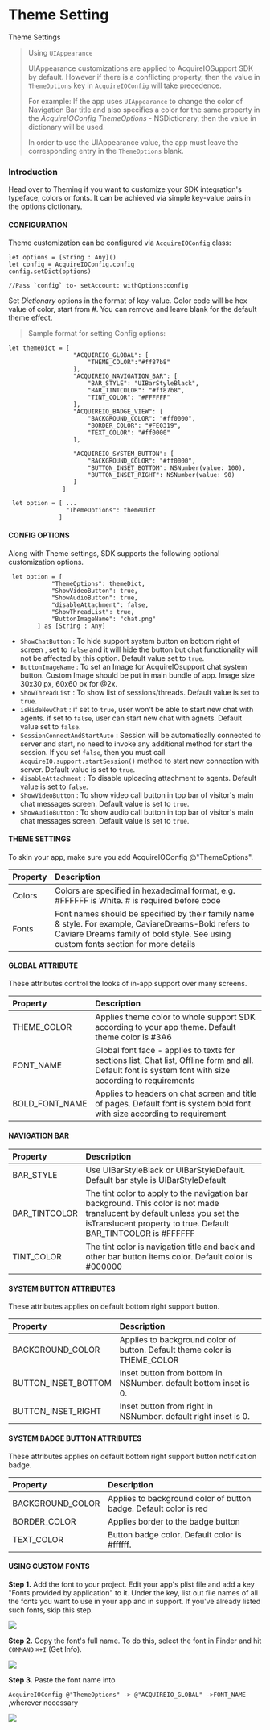 # Theme Setting

Theme Settings

> Using `UIAppearance`
>
> UIAppearance customizations are applied to AcquireIOSupport SDK by default. However if there is a conflicting property, then the value in `ThemeOptions` key in `AcquireIOConfig` will take precedence.
>
> For example: If the app uses `UIAppearance` to change the color of Navigation Bar title and also specifies a color for the same property in the _AcquireIOConfig ThemeOptions_ - NSDictionary, then the value in dictionary will be used.
>
> In order to use the UIAppearance value, the app must leave the corresponding entry in the `ThemeOptions` blank.

### Introduction <a id="introduction"></a>

Head over to Theming if you want to customize your SDK integration's typeface, colors or fonts. It can be achieved via simple key-value pairs in the options dictionary.

#### CONFIGURATION <a id="configuration"></a>

Theme customization can be configured via `AcquireIOConfig` class:

```text
let options = [String : Any]()
let config = AcquireIOConfig.config
config.setDict(options)

//Pass `config` to- setAccount: withOptions:config
```

Set _Dictionary_ options in the format of key-value. Color code will be hex value of color, start from \#. You can remove and leave blank for the default theme effect.

> Sample format for setting Config options:

```text
let themeDict = [
                  "ACQUIREIO_GLOBAL": [
                      "THEME_COLOR":"#ff87b8"
                  ],
                  "ACQUIREIO_NAVIGATION_BAR": [
                      "BAR_STYLE": "UIBarStyleBlack",
                      "BAR_TINTCOLOR": "#ff87b8",
                      "TINT_COLOR": "#FFFFFF"
                  ],
                  "ACQUIREIO_BADGE_VIEW": [
                      "BACKGROUND_COLOR": "#ff0000",
                      "BORDER_COLOR": "#FE0319",
                      "TEXT_COLOR": "#ff0000"
                  ],

                  "ACQUIREIO_SYSTEM_BUTTON": [
                      "BACKGROUND_COLOR": "#ff0000",
                      "BUTTON_INSET_BOTTOM": NSNumber(value: 100),
                      "BUTTON_INSET_RIGHT": NSNumber(value: 90)
                  ]
               ]

 let option = [ ...
                "ThemeOptions": themeDict
              ]
```

#### CONFIG OPTIONS <a id="config-options"></a>

Along with Theme settings, SDK supports the following optional customization options.

```text
 let option = [
            "ThemeOptions": themeDict,
            "ShowVideoButton": true,
            "ShowAudioButton": true,
            "disableAttachment": false,
            "ShowThreadList": true,
            "ButtonImageName": "chat.png"
        ] as [String : Any]
```

* `ShowChatButton` : To hide support system button on bottom right of screen , set to `false` and it will hide the button but chat functionality will not be affected by this option. Default value set to `true`.
* `ButtonImageName` : To set an Image for AcquireIOsupport chat system button. Custom Image should be put in main bundle of app. Image size 30x30 px, 60x60 px for @2x.
* `ShowThreadList` : To show list of sessions/threads. Default value is set to `true`.
* `isHideNewChat` : if set to `true`, user won't be able to start new chat with agents. if set to `false`, user can start new chat with agnets. Default value set to `false`.
* `SessionConnectAndStartAuto` : Session will be automatically connected to server and start, no need to invoke any additional method for start the session. If you set `false`, then you must call `AcquireIO.support.startSession()` method to start new connection with server. Default value is set to `true`.
* `disableAttachment` : To disable uploading attachment to agents. Default value is set to `false`.
* `ShowVideoButton` : To show video call button in top bar of visitor's main chat messages screen. Default value is set to `true`.
* `ShowAudioButton` : To show audio call button in top bar of visitor's main chat messages screen. Default value is set to `true`.

#### THEME SETTINGS <a id="theme-settings"></a>

To skin your app, make sure you add AcquireIOConfig @"ThemeOptions".

| Property | Description |
| :--- | :--- |
| Colors | Colors are specified in hexadecimal format, e.g. \#FFFFFF is White. \# is required before code |
| Fonts | Font names should be specified by their family name & style. For example, CaviareDreams-Bold refers to Caviare Dreams family of bold style. See using custom fonts section for more details |

#### GLOBAL ATTRIBUTE <a id="global-attribute"></a>

These attributes control the looks of in-app support over many screens.

| Property | Description |
| :--- | :--- |
| THEME\_COLOR | Applies theme color to whole support SDK according to your app theme. Default theme color is \#3A6 |
| FONT\_NAME | Global font face - applies to texts for sections list, Chat list, Offline form and all. Default font is system font with size according to requirements |
| BOLD\_FONT\_NAME | Applies to headers on chat screen and title of pages. Default font is system bold font with size according to requirement |

#### NAVIGATION BAR <a id="navigation-bar"></a>

| Property | Description |
| :--- | :--- |
| BAR\_STYLE | Use UIBarStyleBlack or UIBarStyleDefault. Default bar style is UIBarStyleDefault |
| BAR\_TINTCOLOR | The tint color to apply to the navigation bar background. This color is not made translucent by default unless you set the isTranslucent property to true. Default BAR\_TINTCOLOR is \#FFFFFF |
| TINT\_COLOR | The tint color is navigation title and back and other bar button items color. Default color is \#000000 |

#### SYSTEM BUTTON ATTRIBUTES <a id="system-button-attributes"></a>

These attributes applies on default bottom right support button.

| Property | Description |
| :--- | :--- |
| BACKGROUND\_COLOR | Applies to background color of button. Default theme color is THEME\_COLOR |
| BUTTON\_INSET\_BOTTOM | Inset button from bottom in NSNumber. default bottom inset is 0. |
| BUTTON\_INSET\_RIGHT | Inset button from right in NSNumber. default right inset is 0. |

#### SYSTEM BADGE BUTTON ATTRIBUTES <a id="system-badge-button-attributes"></a>

These attributes applies on default bottom right support button notification badge.

| Property | Description |
| :--- | :--- |
| BACKGROUND\_COLOR | Applies to background color of button badge. Default color is red |
| BORDER\_COLOR | Applies border to the badge button |
| TEXT\_COLOR | Button badge color. Default color is \#ffffff. |

#### USING CUSTOM FONTS <a id="using-custom-fonts"></a>

**Step 1.** Add the font to your project. Edit your app's plist file and add a key "Fonts provided by application" to it. Under the key, list out file names of all the fonts you want to use in your app and in support. If you've already listed such fonts, skip this step.

![](https://gblobscdn.gitbook.com/assets%2F-LMa9C05MmCnAr03_v9O%2F-LN9EeARIb0jlqCV5rMw%2F-LN9F1_w4tEq2jAlh6ye%2Ffont-screen.png?alt=media&token=0683d74a-3780-4987-a517-2399008718c3)

**Step 2.** Copy the font's full name. To do this, select the font in Finder and hit `COMMAND` `⌘+I` \(Get Info\).

![](https://gblobscdn.gitbook.com/assets%2F-LMa9C05MmCnAr03_v9O%2F-LN9EeARIb0jlqCV5rMw%2F-LN9FCAVkyfSaMNtD3UV%2FfontName-screen.png?alt=media&token=889e571b-effb-4059-aa0b-55346b3be3f2)

**Step 3.** Paste the font name into

`AcquireIOConfig @"ThemeOptions" -> @"ACQUIREIO_GLOBAL" ->FONT_NAME` ,wherever necessary

![](https://gblobscdn.gitbook.com/assets%2F-LMa9C05MmCnAr03_v9O%2F-MSgJ2mo03pc0Tx2-JgU%2F-MSgMsAZCeOYGpItQL2a%2FNew_themeSetting.png?alt=media&token=eb2fca1d-2a7e-46f8-b228-4c077fcd075a)


